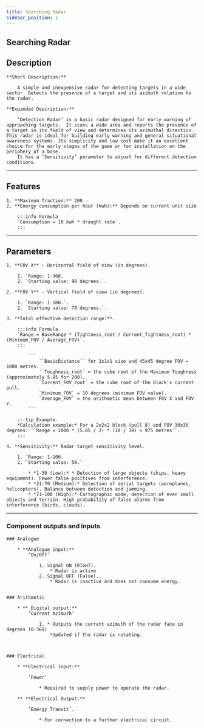 ```yaml
---
title: Searching Radar
sidebar_position: 1
---
```


## Searching Radar

## Description

    **Short Description:**

        A simple and inexpensive radar for detecting targets in a wide sector. Detects the presence of a target and its azimuth relative to the radar.

    **Expanded Description:**

        ‘Detection Radar’ is a basic radar designed for early warning of approaching targets.  It scans a wide area and reports the presence of a target in its field of view and determines its azimuthal direction.  This radar is ideal for building early warning and general situational awareness systems. Its simplicity and low cost make it an excellent choice for the early stages of the game or for installation on the periphery of a base.
        It has a ‘Sensitivity’ parameter to adjust for different detection conditions.

---

## Features

    1. **Maximum Traction:** 200
    2. **Energy consumption per hour (kwh):** Depends on current unit size

        :::info Formula
        `Consumption = 10 kwh * draught rate`.
        :::

---

## Parameters

    1. **FOV X** - Horizontal field of view (in degrees). 

        1. `Range: 1-360.
        2. `Starting value: 90 degrees.`.

    2. **FOV Y** - Vertical field of view (in degrees). 

        1. `Range: 1-180.`.
        2. `Starting value: 70 degrees.`.

    3. **Total effective detection range:**.  
    
        :::info Formula.
        `Range = BaseRange * (Tightness_root / Current_Tightness_root) * (Minimum_FOV / Average_FOV)`.
        ::: 

            ```
                ``BasicDistance`` for 1x1x1 size and 45x45 degree FOV = 1000 metres.
                ``Toughness_root` = the cube root of the Maximum Toughness (approximately 5.85 for 200).
                `Current_FOV_root` = the cube root of the block's current pull.
                `Minimum_FOV` = 10 degrees (minimum FOV value).
                `Average_FOV` = the arithmetic mean between FOV X and FOV Y.
            ```

        :::tip Example.
        *Calculation example:* For a 2x2x2 block (pull 8) and FOV 30x30 degrees: ``Range = 1000 * (5.85 / 2) * (10 / 30) ≈ 975 metres``.
        ::: 
        
    4. **Sensitivity:** Radar target sensitivity level. 

        1. `Range: 1-100.
        2. `Starting value: 50.`

            * *1-30 (Low):* * Detection of large objects (ships, heavy equipment). Fewer false positives from interference.
            * *31-70 (Medium):* Detection of aerial targets (aeroplanes, helicopters). Balance between detection and jamming.
            * *71-100 (High):* Cartographic mode, detection of even small objects and terrain. High probability of false alarms from interference (birds, clouds).

---

### Component outputs and inputs

    ### Analogue

        * **Analogue input:**  
            ‘On/Off’

                1. Signal ON (RIGHT).
                    * Radar is active
                2. Signal OFF (False).
                    * Radar is inactive and does not consume energy.


    ### Arithmetic

        * ** Digital output:** 
            ‘Current Azimuth’

                1. * Outputs the current azimuth of the radar face in degrees (0-360)
                    *Updated if the radar is rotating.
            


    ### Electrical

        * **Electrical input:** 

            ‘Power’

                * Required to supply power to operate the radar.

        ** **Electrical Output:** 

            ‘Energy Transit’. 

                * For connection to a further electrical circuit.
